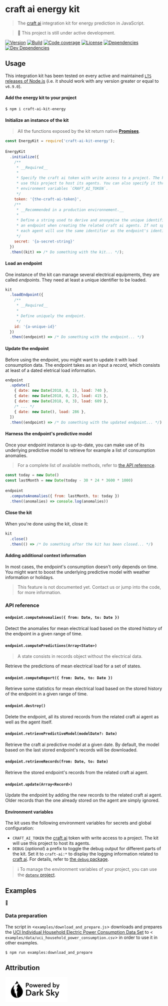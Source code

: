 # craft ai energy kit #

> The [craft ai] integration kit for energy prediction in JavaScript.

> :construction: This project is still under active development.

[![Version](https://img.shields.io/npm/v/craft-ai-kit-energy.svg?style=flat-square)](https://npmjs.org/package/craft-ai-kit-energy)
[![Build](https://img.shields.io/travis/craft-ai/craft-ai-kit-energy/master.svg?style=flat-square)](https://travis-ci.org/craft-ai/craft-ai-kit-energy)
[![Code coverage](https://img.shields.io/coveralls/github/craft-ai/craft-ai-kit-energy.svg?style=flat-square)](https://coveralls.io/github/craft-ai/craft-ai-kit-energy?branch=master)
[![License](https://img.shields.io/badge/license-BSD--3--Clause-42358A.svg?style=flat-square)](LICENSE)
[![Dependencies](https://img.shields.io/david/craft-ai/craft-ai-kit-energy.svg?style=flat-square)](https://david-dm.org/craft-ai/craft-ai-kit-energy)
[![Dev Dependencies](https://img.shields.io/david/dev/craft-ai/craft-ai-kit-energy.svg?style=flat-square)](https://david-dm.org/craft-ai/craft-ai-kit-energy#info=devDependencies)

## Usage ##

This integration kit has been tested on every active and maintained [`LTS` releases of Node.js](https://github.com/nodejs/Release#release-schedule) (i.e. it should work with any version greater or equal to `v6.9.0`).

#### Add the energy kit to your project ####

```console
$ npm i craft-ai-kit-energy
```

#### Initialize an instance of the kit ####

> All the functions exposed by the kit return native [**Promises**](http://www.datchley.name/es6-promises/).

```js
const EnergyKit = require('craft-ai-kit-energy');

EnergyKit
  .initialize({
    /**
     * __Required__
     *
     * Specify the craft ai token with write access to a project. The kit will
     * use this project to host its agents. You can also specify it through the
     * environment variables `CRAFT_AI_TOKEN`.
     */
    token: '{the-craft-ai-token}',
    /**
     * __Recommended in a production environnement.__
     *
     * Define a string used to derive and anonymise the unique identifiers of
     * an endpoint when creating the related craft ai agents. If not specified,
     * each agent will use the same identifier as the endpoint's identifier.
     */
    secret: '{a-secret-string}'
  })
  .then((kit) => /* Do something with the kit... */);
```

#### Load an endpoint ####

One instance of the kit can manage several electrical equipments, they are called _endpoints_. They need at least a unique identifier to be loaded.

```js
kit
  .loadEndpoint({
    /**
     * __Required__
     *
     * Define uniquely the endpoint.
     */
    id: '{a-unique-id}'
  })
  .then((endpoint) => /* Do something with the endpoint... */)
```

#### Update the endpoint ###

Before using the endpoint, you might want to update it with load consumption data.
The endpoint takes as an input a _record_, which consists at least of a dated eletrical load information.

```js
endpoint
  .update([
    { date: new Date(2018, 0, 1), load: 740 },
    { date: new Date(2018, 0, 2), load: 415 },
    { date: new Date(2018, 0, 3), load: 609 },
    /* ... */
    { date: new Date(), load: 286 },
  ])
  .then((endpoint) => /* Do something with the updated endpoint... */)
```

#### Harness the endpoint's predictive model ####

Once your endpoint instance is up-to-date, you can make use of its underlying predictive model to retrieve for example a list of consumption anomalies.

> For a complete list of available methods, refer to [the API reference](#api-reference).

```js
const today = new Date()
const lastMonth = new Date(today - 30 * 24 * 3600 * 1000)

endpoint
  .computeAnomalies({ from: lastMonth, to: today })
  .then((anomalies) => console.log(anomalies))
```

#### Close the kit ####

When you're done using the kit, close it:

```js
kit
  .close()
  .then(() => /* Do something after the kit has been closed... */)
```

#### Adding additional context information ####

In most cases, the endpoint's consumption doesn't only depends on time. You might want to boost the underlying predictive model with weather information or holidays.

> This feature is not documented yet. Contact us or jump into the code, for more information.

### API reference ###

#### `endpoint.computeAnomalies({ from: Date, to: Date })` ####

Detect the anomalies for mean electrical load based on the stored history of the endpoint in a given range of time.

#### `endpoint.computePredictions(Array<State>)` ####

> A state consists in records object without the electrical data.

Retrieve the predictions of mean electrical load for a set of states.

#### `endpoint.computeReport({ from: Date, to: Date })` ####

Retrieve some statistics for mean electrical load based on the stored history of the endpoint in a given range of time.

#### `endpoint.destroy()` ####

Delete the endpoint, all its stored records from the related craft ai agent as well as the agent itself.

#### `endpoint.retrievePredictiveModel(modelDate?: Date)` ####

Retrieve the craft ai predictive model at a given date. By default, the model based on the last stored endpoint's records will be downloaded.

#### `endpoint.retrieveRecords(from: Date, to: Date)` ####

Retrieve the stored endpoint's records from the related craft ai agent.

#### `endpoint.update(Array<Record>)` ####

Update the endpoint by adding the new records to the related craft ai agent. Older records than the one already stored on the agent are simply ignored.

#### Environment variables ####

The kit uses the following environment variables for secrets and global configuration:

- `CRAFT_AI_TOKEN` the [craft ai] token with write access to a project. The kit will use this project to host its agents.
- `DEBUG` (*optional*) a prefix to toggle the debug output for different parts of the kit. Set it to `craft-ai:*` to display the logging information related to [craft ai]. For details, refer to [the `debug` package](https://github.com/visionmedia/debug).

> ℹ To manage the environment variables of your project, you can use the [`dotenv` project](https://github.com/motdotla/dotenv).

## Examples ##

:construction:

### Data preparation ###

The script in <`examples/download_and_prepare.js`> downloads and prepares the [UCI
Individual Household Electric Power Consumption Data Set](https://archive.ics.uci.edu/ml/datasets/individual+household+electric+power+consumption) to < `examples/data/uci_household_power_consumption.csv`> in order to use it in other examples.

```console
$ npm run examples:download_and_prepare
```

## Attribution ##

[![Powered By Dark Sky](./poweredby_dark_sky.png)](https://darksky.net/poweredby/)


[craft ai]: http://www.craft.ai
